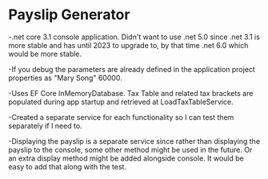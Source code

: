# Payslip Generator #

-.net core 3.1 console application. Didn't want to use .net 5.0 since .net 3.1 is more stable and has until 2023
 to upgrade to, by that time .net 6.0 which would be more stable.

-If you debug the parameters are already defined in the application project properties as "Mary Song" 60000.

-Uses EF Core InMemoryDatabase. Tax Table and related tax brackets are populated during app startup and retrieved
 at LoadTaxTableService.

-Created a separate service for each functionality so I can test them separately if I need to.

-Displaying the payslip is a separate service since rather than displaying the payslip to the console,
 some other method might be used in the future. Or an extra display method might be added alongside console.
 It would be easy to add that along with the test.